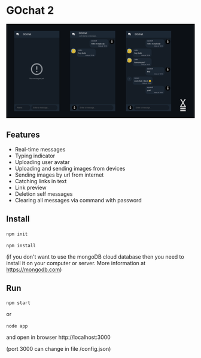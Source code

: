 # GOchat 2
![GOchat 2](/gochat2_screen.png)

## Features
- Real-time messages
- Typing indicator
- Uploading user avatar
- Uploading and sending images from devices
- Sending images by url from internet
- Catching links in text
- Link preview
- Deletion self messages
- Clearing all messages via command with password

## Install
`npm init`

`npm install`

(if you don't want to use the mongoDB cloud database then you need to install it on your computer or server. More information at https://mongodb.com)

## Run
`npm start`

or

`node app`

and open in browser http://localhost:3000

(port 3000 can change in file /config.json)